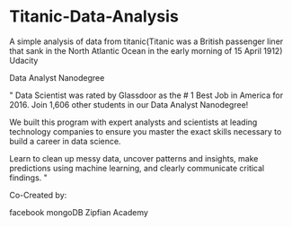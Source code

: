# Titanic-Data-Analysis
A simple analysis of data from titanic(Titanic was a British passenger liner that sank in the North Atlantic Ocean in the early morning of 15 April 1912)
Udacity

Data Analyst Nanodegree

" Data Scientist was rated by Glassdoor as the # 1 Best Job in America for 2016. Join 1,606 other students in our Data Analyst Nanodegree!

We built this program with expert analysts and scientists at leading technology companies to ensure you master the exact skills necessary to build a career in data science.

Learn to clean up messy data, uncover patterns and insights, make predictions using machine learning, and clearly communicate critical findings. "

Co-Created by:

facebook
mongoDB
Zipfian Academy
